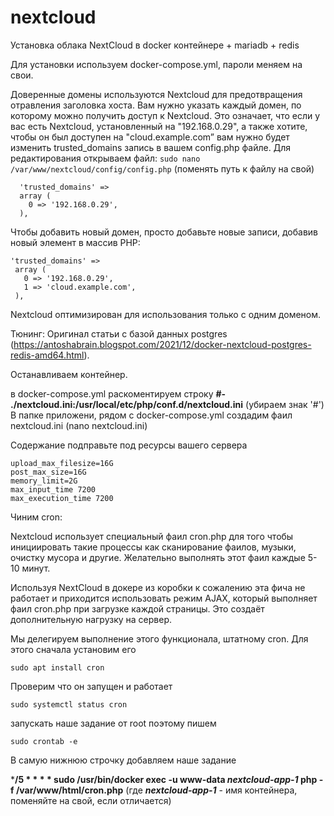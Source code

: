# nextcloud
Установка облака NextCloud в docker контейнере + mariadb + redis

Для установки используем docker-compose.yml, пароли меняем на свои.

Доверенные домены используются Nextcloud для предотвращения отравления заголовка хоста. Вам нужно указать каждый домен, по которому можно получить доступ к Nextcloud.
Это означает, что если у вас есть Nextcloud, установленный на "192.168.0.29", а также хотите, чтобы он был доступен на "cloud.example.com” вам нужно будет изменить trusted_domains запись в вашем config.php файле.
Для редактирования открываем файл: `sudo nano /var/www/nextcloud/config/config.php` (поменять путь к файлу на свой)
```
  'trusted_domains' =>
  array (
    0 => '192.168.0.29',
  ),
```
Чтобы добавить новый домен, просто добавьте новые записи, добавив новый элемент в массив PHP:

 ```
 'trusted_domains' =>
  array (
    0 => '192.168.0.29',
    1 => 'cloud.example.com',
  ),
```
Nextcloud оптимизирован для использования только с одним доменом.

Тюнинг:
Оригинал статьи с базой данных postgres (https://antoshabrain.blogspot.com/2021/12/docker-nextcloud-postgres-redis-amd64.html).

Останавливаем контейнер.

в docker-compose.yml раскоментируем строку **#- ./nextcloud.ini:/usr/local/etc/php/conf.d/nextcloud.ini** (убираем знак '#')
В папке приложени, рядом с docker-compose.yml создадим фаил nextcloud.ini (nano nextcloud.ini)

Содержание подправьте под ресурсы вашего сервера

```
upload_max_filesize=16G
post_max_size=16G
memory_limit=2G
max_input_time 7200
max_execution_time 7200
```

Чиним cron:

Nextcloud использует специальный фаил cron.php для того чтобы инициировать такие процессы как сканирование фаилов, музыки, очистку мусора и другие. Желательно выполнять этот фаил каждые 5-10 минут.

Используя NextCloud в докере из коробки к сожалению эта фича не работает и приходится использовать режим AJAX, который выполняет фаил cron.php при загрузке каждой страницы. Это создаёт дополнительную нагрузку на сервер.

Мы делегируем выполнение этого функционала, штатному cron. Для этого сначала установим его

`sudo apt install cron`

Проверим что он запущен и работает

`sudo systemctl status cron`

запускать наше задание от root поэтому пишем

`sudo crontab -e`

В самую нижнюю строчку добавляем наше задание

***/5 * * * * sudo /usr/bin/docker exec -u www-data *nextcloud-app-1* php -f /var/www/html/cron.php** 
(где ***nextcloud-app-1*** - имя контейнера, поменяйте на свой, если отличается)
